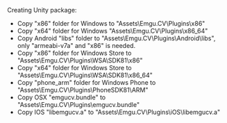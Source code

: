 Creating Unity package:

* Copy "x86" folder for Windows to "Assets\Emgu.CV\Plugins\x86"
* Copy "x64" folder for Windows "Assets\Emgu.CV\Plugins\x86_64"
* Copy Android "libs" folder to "Assets\Emgu.CV\Plugins\Android\libs", only "armeabi-v7a" and "x86" is needed. 
* Copy "x86" folder for Windows Store to "Assets\Emgu.CV\Plugins\WSA\SDK81\x86"
* Copy "x64" folder for Windows Store to "Assets\Emgu.CV\Plugins\WSA\SDK81\x86_64"
* Copy "phone_arm" folder for Windows Phone to "Assets\Emgu.CV\Plugins\PhoneSDK81\ARM"
* Copy OSX "emgucv.bundle" to "Assets\Emgu.CV\Plugins\emgucv.bundle"
* Copy IOS "libemgucv.a" to "Assets\Emgu.CV\Plugins\iOS\libemgucv.a"